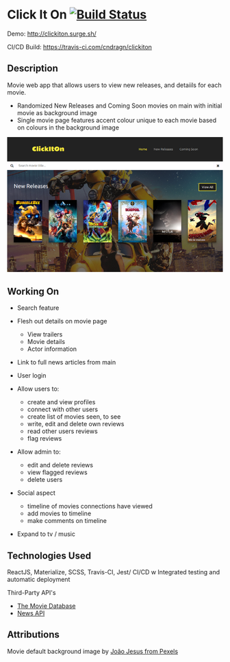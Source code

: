 # Click It On [![Build Status](https://travis-ci.com/cndragn/clickiton.svg?branch=master)](https://travis-ci.com/cndragn/clickiton)

Demo: http://clickiton.surge.sh/

CI/CD Build: https://travis-ci.com/cndragn/clickiton

## Description

Movie web app that allows users to view new releases, and detaiils for each movie.
 - Randomized New Releases and Coming Soon movies on main with initial movie as background image
 - Single movie page features accent colour unique to each movie based on colours in the background image

 ![ClickItOn](https://raw.githubusercontent.com/cndragn/clickiton/master/clickiton.png)

 ## Working On
  - Search feature
  - Flesh out details on movie page
    - View trailers
    - Movie details
    - Actor information
  - Link to full news articles from main
  - User login
  - Allow users to:
    - create and view profiles
    - connect with other users
    - create list of movies seen, to see
    - write, edit and delete own reviews
    - read other users reviews
    - flag reviews
  - Allow admin to:
    - edit and delete reviews
    - view flagged reviews
    - delete users

  - Social aspect 
    - timeline of movies connections have viewed
    - add movies to timeline
    - make comments on timeline

  - Expand to tv / music



## Technologies Used

ReactJS, Materialize, SCSS, Travis-CI, Jest/
CI/CD w Integrated testing and automatic deployment

Third-Party API's
- [The Movie Database](https://www.themoviedb.org)
- [News API](https://newsapi.org)

## Attributions
Movie default background image by [João  Jesus from Pexels](https://www.pexels.com/photo/grayscale-photography-of-white-concrete-wall-925744/)